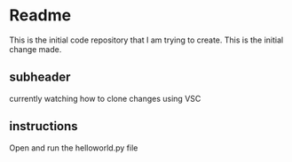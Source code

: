 # Readme
This is the initial code repository that I am trying to create. This is the initial change made.

## subheader 

currently watching how to clone changes using VSC

## instructions

Open and run the helloworld.py file